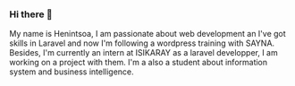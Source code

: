 ### Hi there 👋
My name is Henintsoa, I am passionate about web development an I've got skills in Laravel and now 
I'm following a wordpress training with SAYNA. Besides, I'm currently an intern at ISIKARAY as a laravel developper, 
I am working on a project with them. I'm a also a student about information system and business intelligence. 
<!--
**Henintsoa-rzfm/Henintsoa-rzfm** is a ✨ _special_ ✨ repository because its `README.md` (this file) appears on your GitHub profile.

Here are some ideas to get you started:

- 🔭 I’m currently working on ...
- 🌱 I’m currently learning ...
- 👯 I’m looking to collaborate on ...
- 🤔 I’m looking for help with ...
- 💬 Ask me about ...
- 📫 How to reach me: ...
- 😄 Pronouns: ...
- ⚡ Fun fact: ...
-->
